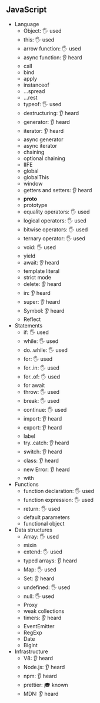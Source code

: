 ## JavaScript

- Language
  - Object: 🖐️ used
  - this: 🖐️ used
  - arrow function: 🖐️ used
  - async function: 👂 heard
  - call
  - bind
  - apply
  - instanceof
  - ...spread
  - ...rest
  - typeof: 🖐️ used
  - destructuring: 👂 heard
  - generator: 👂 heard
  - iterator: 👂 heard
  - async generator
  - async iterator
  - chaining
  - optional chaining
  - IIFE
  - global
  - globalThis
  - window
  - getters and setters: 👂 heard
  - __proto__
  - prototype
  - equality operators: 🖐️ used
  - logical operators: 🖐️ used
  - bitwise operators: 🖐️ used
  - ternary operator: 🖐️ used
  - void: 🖐️ used
  - yield
  - await: 👂 heard
  - template literal
  - strict mode
  - delete: 👂 heard
  - in: 👂 heard
  - super: 👂 heard
  - Symbol: 👂 heard
  - Reflect
- Statements
  - if: 🖐️ used
  - while: 🖐️ used
  - do..while: 🖐️ used
  - for: 🖐️ used
  - for..in: 🖐️ used
  - for..of: 🖐️ used
  - for await
  - throw: 🖐️ used
  - break: 🖐️ used
  - continue: 🖐️ used
  - import: 👂 heard
  - export: 👂 heard
  - label
  - try..catch: 👂 heard
  - switch: 👂 heard
  - class: 👂 heard
  - new Error: 👂 heard
  - with
- Functions
  - function declaration: 🖐️ used
  - function expression: 🖐️ used
  - return: 🖐️ used
  - default parameters
  - functional object
- Data structures
  - Array: 🖐️ used
  - mixin
  - extend: 🖐️ used
  - typed arrays: 👂 heard
  - Map: 🖐️ used
  - Set: 👂 heard
  - undefined: 🖐️ used
  - null: 🖐️ used
  - Proxy
  - weak collections
  - timers: 👂 heard
  - EventEmitter
  - RegExp
  - Date
  - BigInt
- Infrastructure
  - V8: 👂 heard
  - Node.js: 👂 heard
  - npm: 👂 heard
  - prettier: 🎓 known
  - MDN: 👂 heard
